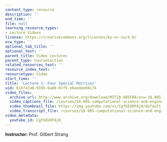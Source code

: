 ```yaml
---
content_type: resource
description: ''
end_time: ''
file: null
learning_resource_types:
- Lecture Videos
license: https://creativecommons.org/licenses/by-nc-sa/4.0/
ocw_type: ''
optional_tab_title: ''
optional_text: ''
parent_title: Video Lectures
parent_type: CourseSection
related_resources_text: ''
resource_index_text: ''
resourcetype: Video
start_time: ''
title: 'Lecture 1: Four Special Matrices'
uid: 61b7a7a8-9195-6a88-0cf5-e6aedee66c74
video_files:
  archive_url: http://www.archive.org/download/MIT18.085F08/ocw-18.085-f08-lec01_300k.mp4
  video_captions_file: /courses/18-085-computational-science-and-engineering-i-fall-2008/816c586f09f257c7bc1247b804089b1d_CgfkEUOFAj0.vtt
  video_thumbnail_file: https://img.youtube.com/vi/CgfkEUOFAj0/default.jpg
  video_transcript_file: /courses/18-085-computational-science-and-engineering-i-fall-2008/61188349e37e4ceb036b3838a15c0c3a_CgfkEUOFAj0.pdf
video_metadata:
  youtube_id: CgfkEUOFAj0
---
```


**Instructor:** Prof. Gilbert Strang

